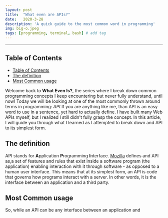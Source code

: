 ```yaml
---
layout: post
title:  "What even are APIs?"
date:   2020-3-28
description: 'A quick guide to the most common word in programming'
img: big-o.jpeg
tags: [programming, terminal, bash] # add tag
---
```

---

## Table of Contents

- [Table of Contents](#table-of-contents)
- [The definition](#the-definition)
- [Most Common usage](#most-common-usage)

Welcome back to **What Even Is?**, the series where I break down common programming concepts I keep encountering but never fully understand, until now! Today we will be looking at one of the most commonly thrown around terms in programming: *API*.If you are anything like me, than API is an easy word to use in a sentence, yet hard to actually define. I have built many Web APIs myself, but I realized I still didn't fully grasp the concept. In this article, I will guide you through what I learned as I attempted to break down and API to its simplest form.

## The definition

API stands for **A**pplication **P**rogramming **I**nterface. [Mozilla](https://developer.mozilla.org/en-US/docs/Glossary/API) defines and API as,a set of features and rules that exist inside a software program (the application) enabling interaction with it through software - as opposed to a human user interface. This means that at its simplest form, an API is code that governs how programs interact with a server. In other words, it is the interface between an application and a third party.

## Most Common usage

So, while an API can be any interface between an application and
